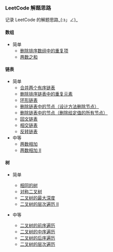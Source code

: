 ### LeetCode 解题思路  

记录 LeetCode 的解题思路_(:з」∠)_  

#### 数组   

- 简单   
    - [删除排序数组中的重复项](https://github.com/ttuy111/Note/blob/master/notes/leetCode/LeetCode-26.md)
    - [两数之和](https://github.com/ttuy111/Note/blob/master/notes/leetCode/LeetCode-1.md)

#### 链表  

- 简单
    - [合并两个有序链表](https://github.com/ttuy111/Note/blob/master/notes/leetCode/LeetCode-21.md)
    - [删除排序链表中的重复元素](https://github.com/ttuy111/Note/blob/master/notes/leetCode/LeetCode-83.md)
    - [环形链表](https://github.com/ttuy111/Note/blob/master/notes/leetCode/LeetCode-141.md)
    - [删除链表中的节点（设计方法删除节点）](https://github.com/ttuy111/Note/blob/master/notes/leetCode/LeetCode-237.md)
    - [删除链表中的节点（删除给定值的所有节点）](https://github.com/ttuy111/Note/blob/master/notes/leetCode/LeetCode-203.md)  
    - [回文链表](https://github.com/ttuy111/Note/blob/master/notes/leetCode/234.md)
    - [相交链表](https://github.com/ttuy111/Note/blob/master/notes/leetCode/160.md)
    - [反转链表](https://github.com/ttuy111/Note/blob/master/notes/leetCode/206.md)
- 中等 
    - [两数相加](https://github.com/ttuy111/Note/blob/master/notes/leetCode/2.md)
    - [两数相加 II](https://github.com/ttuy111/Note/blob/master/notes/leetCode/445.md)


#### 树  
- 简单  

    - [相同的树](https://github.com/ttuy111/Note/blob/master/notes/leetCode/100.md)
    - [对称二叉树](https://github.com/ttuy111/Note/blob/master/notes/leetCode/101.md)  
    - [二叉树的最大深度](https://github.com/ttuy111/Note/blob/master/notes/leetCode/104.md)
    - [二叉树的层次遍历 II](https://github.com/ttuy111/Note/blob/master/notes/leetCode/107.md)
- 中等  
    - [二叉树的前序遍历](https://github.com/ttuy111/Note/blob/master/notes/leetCode/144.md)
    - [二叉树的中序遍历](https://github.com/ttuy111/Note/blob/master/notes/leetCode/94.md)
    - [二叉树的后序遍历](https://github.com/ttuy111/Note/blob/master/notes/leetCode/145.md)
    - [二叉树的层次遍历](https://github.com/ttuy111/Note/blob/master/notes/leetCode/102.md)